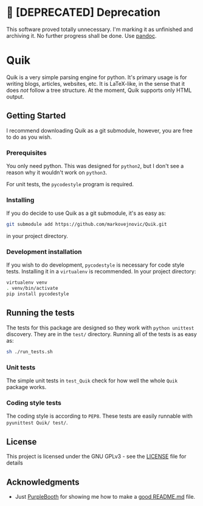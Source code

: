 # 🛑 [DEPRECATED] Deprecation

This software proved totally unnecessary. I'm marking it as unfinished and archiving it. No further progress shall be done.
Use [pandoc](https://pandoc.org).

# Quik

Quik is a very simple parsing engine for python. It's primary usage is for writing blogs, articles, websites, etc. It is LaTeX-like, in the sense that it does *not* follow a tree structure. At the moment, Quik supports only HTML output.

## Getting Started

I recommend downloading Quik as a git submodule, however, you are free to do as you wish.

### Prerequisites

You only need python. This was designed for `python2`, but I don't see a reason why it wouldn't work on `python3`.

For unit tests, the `pycodestyle` program is required.

### Installing

If you do decide to use Quik as a git submodule, it's as easy as:

```bash
git submodule add https://github.com/markovejnovic/Quik.git
```

in your project directory.

### Development installation

If you wish to do development, `pycodestyle` is necessary for code style tests. Installing it in a `virtualenv` is recommended.
In your project directory:

```bash
virtualenv venv
. venv/bin/activate
pip install pycodestyle
```

## Running the tests

The tests for this package are designed so they work with `python unittest` discovery. They are in the `test/` directory. Running all of the tests is as easy as:

```bash
sh ./run_tests.sh
```

### Unit tests

The simple unit tests in `test_Quik` check for how well the whole `Quik` package works.

### Coding style tests

The coding style is according to `PEP8`. These tests are easily runnable with `pyunittest Quik/ test/`.

## License

This project is licensed under the GNU GPLv3 - see the [LICENSE](LICENSE) file for details

## Acknowledgments

* Just [PurpleBooth](https://github.com/PurpleBooth) for showing me how to make a [good README.md](https://gist.github.com/PurpleBooth/109311bb0361f32d87a2) file.


